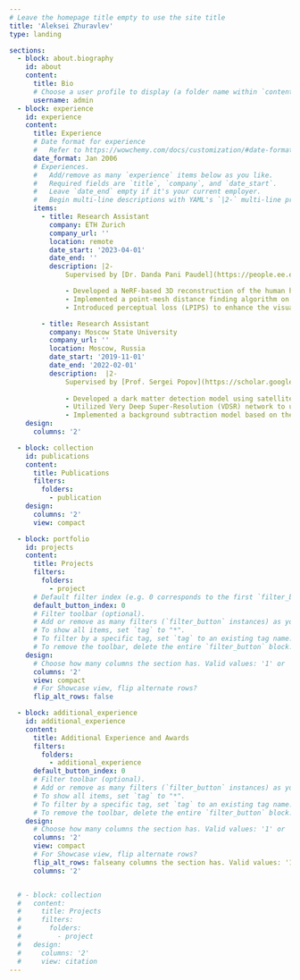 ```yaml
---
# Leave the homepage title empty to use the site title
title: 'Aleksei Zhuravlev'
type: landing

sections:
  - block: about.biography
    id: about
    content:
      title: Bio
      # Choose a user profile to display (a folder name within `content/authors/`)
      username: admin
  - block: experience
    id: experience
    content:
      title: Experience
      # Date format for experience
      #   Refer to https://wowchemy.com/docs/customization/#date-format
      date_format: Jan 2006
      # Experiences.
      #   Add/remove as many `experience` items below as you like.
      #   Required fields are `title`, `company`, and `date_start`.
      #   Leave `date_end` empty if it's your current employer.
      #   Begin multi-line descriptions with YAML's `|2-` multi-line prefix.
      items:
        - title: Research Assistant
          company: ETH Zurich
          company_url: ''
          location: remote
          date_start: '2023-04-01'
          date_end: ''
          description: |2-
              Supervised by [Dr. Danda Pani Paudel](https://people.ee.ethz.ch/~paudeld/), [Dr. Thomas Probst](https://probstt.bitbucket.io/)<br>

              - Developed a NeRF-based 3D reconstruction of the human hand from 60 images; evaluated on ∼500 sequences from the Interhand3.6m dataset <br>
              - Implemented a point-mesh distance finding algorithm on the GPU; reduced the calculation time from 5s to 0.3s compared to the CPU baseline <br> 
              - Introduced perceptual loss (LPIPS) to enhance the visual quality; improved PSNR score by 14% over MSE loss <br>

        - title: Research Assistant
          company: Moscow State University
          company_url: ''
          location: Moscow, Russia
          date_start: '2019-11-01'
          date_end: '2022-02-01'
          description:  |2-
              Supervised by [Prof. Sergei Popov](https://scholar.google.com/citations?user=6wyyiLkAAAAJ&hl=en), [Prof. Roberto Turolla](https://www.unipd.it/en/contatti/rubrica/?ruolo=1&checkout=cerca&persona=TUROLLA&key=A1136CDCCF2710E5179BC83D6E291FBA)<br>
              
              - Developed a dark matter detection model using satellite images of neutron stars; processed 3.1 TB of data collected over 4 years <br>
              - Utilized Very Deep Super-Resolution (VDSR) network to upscale low-resolution satellite images; improved SSIM metric by 11% over the baseline bicubic interpolation <br>
              - Implemented a background subtraction model based on the R-CNN network; achieved a 3x speedup compared to the GrabCut algorithm <br>
    design:
      columns: '2'

  - block: collection
    id: publications
    content:
      title: Publications
      filters:
        folders:
          - publication
    design:
      columns: '2'
      view: compact

  - block: portfolio
    id: projects
    content:
      title: Projects
      filters:
        folders:
          - project
      # Default filter index (e.g. 0 corresponds to the first `filter_button` instance below).
      default_button_index: 0
      # Filter toolbar (optional).
      # Add or remove as many filters (`filter_button` instances) as you like.
      # To show all items, set `tag` to "*".
      # To filter by a specific tag, set `tag` to an existing tag name.
      # To remove the toolbar, delete the entire `filter_button` block.
    design:
      # Choose how many columns the section has. Valid values: '1' or '2'.
      columns: '2'
      view: compact
      # For Showcase view, flip alternate rows?
      flip_alt_rows: false

  - block: additional_experience
    id: additional_experience
    content:
      title: Additional Experience and Awards
      filters:
        folders:
          - additional_experience
      default_button_index: 0
      # Filter toolbar (optional).
      # Add or remove as many filters (`filter_button` instances) as you like.
      # To show all items, set `tag` to "*".
      # To filter by a specific tag, set `tag` to an existing tag name.
      # To remove the toolbar, delete the entire `filter_button` block.
    design:
      # Choose how many columns the section has. Valid values: '1' or '2'.
      columns: '2'
      view: compact
      # For Showcase view, flip alternate rows?
      flip_alt_rows: falseany columns the section has. Valid values: '1' or '2'.
      columns: '2'  


  # - block: collection
  #   content:
  #     title: Projects
  #     filters:
  #       folders:
  #         - project
  #   design:
  #     columns: '2'
  #     view: citation
---
```

